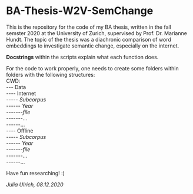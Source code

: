 # BA-Thesis-W2V-SemChange

This is the repository for the code of my BA thesis, written in the fall semster 2020 at the University of Zurich, supervised by Prof. Dr. Marianne Hundt.
The topic of the thesis was a diachronic comparison of word embeddings to investigate semantic change, especially on the internet.

**Docstrings** within the scripts explain what each function does.

For the code to work properly, one needs to create some folders within folders with the following structures:<br/>
CWD:<br/>
--- Data<br/>
  ---- Internet<br/>
    ----- _Subcorpus_<br/>
      ------ _Year_<br/>
      -------*file*<br/>
      -------…<br/>
      ------…<br/>
  ---- Offline<br/>
    ----- _Subcorpus_<br/>
      ------ _Year_<br/>
      -------*file*<br/>
      -------…<br/>
      ------…<br/>
 
Have fun researching! :)

_*Julia Ulrich, 08.12.2020*_
